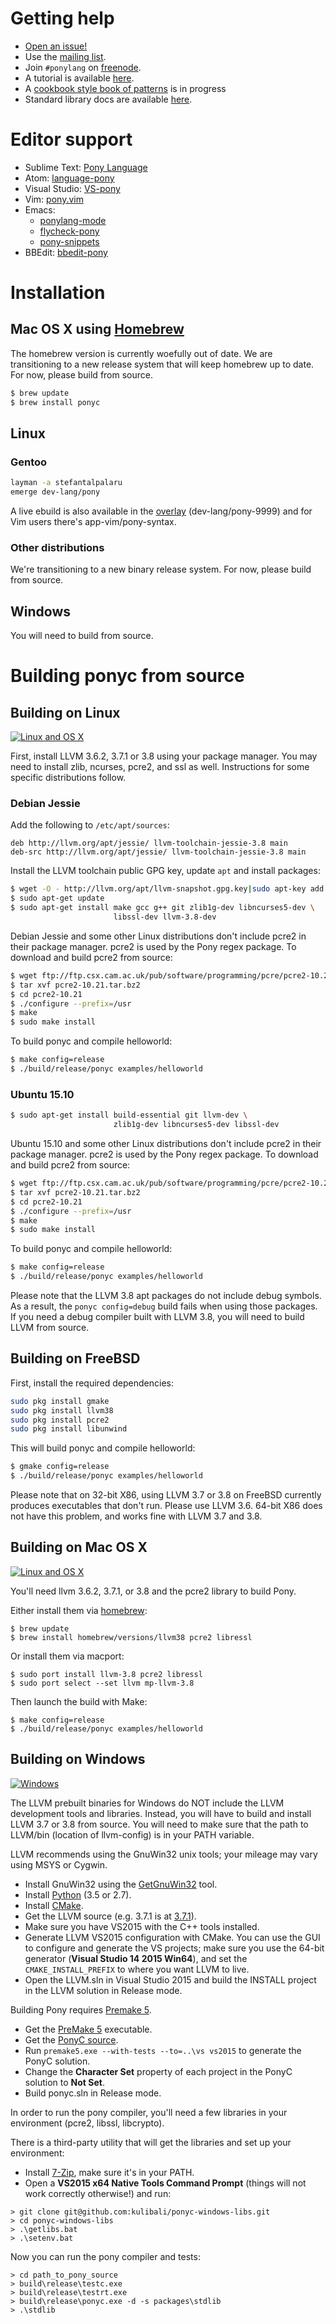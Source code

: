 # Getting help 

* [Open an issue!](https://github.com/ponylang/ponyc/issues)
* Use the [mailing list](mailto:pony+user@groups.io).
* Join ```#ponylang``` on [freenode](http://freenode.net/irc_servers.shtml).
* A tutorial is available [here](http://tutorial.ponylang.org).
* A [cookbook style book of patterns](http://patterns.ponylang.org) is in progress
* Standard library docs are available [here](http://ponylang.github.io/ponyc/).

# Editor support

* Sublime Text: [Pony Language](https://packagecontrol.io/packages/Pony%20Language)
* Atom: [language-pony](https://atom.io/packages/language-pony)
* Visual Studio: [VS-pony](https://github.com/ponylang/VS-pony)
* Vim: [pony.vim](https://github.com/dleonard0/pony-vim-syntax)
* Emacs:
    - [ponylang-mode](https://github.com/seantallen/ponylang-mode)
    - [flycheck-pony](https://github.com/rmloveland/flycheck-pony)
    - [pony-snippets](https://github.com/SeanTAllen/pony-snippets)
* BBEdit: [bbedit-pony](https://github.com/TheMue/bbedit-pony)

# Installation

## Mac OS X using [Homebrew](http://brew.sh)

The homebrew version is currently woefully out of date. We are transitioning to 
a new release system that will keep homebrew up to date. For now, please build 
from source.

```bash
$ brew update 
$ brew install ponyc
```

## Linux

### Gentoo

```bash
layman -a stefantalpalaru
emerge dev-lang/pony
```

A live ebuild is also available in the 
[overlay](https://github.com/stefantalpalaru/gentoo-overlay) 
(dev-lang/pony-9999) and for Vim users there's app-vim/pony-syntax.

### Other distributions

We're transitioning to a new binary release system. For now, please build from source.

## Windows

You will need to build from source.

# Building ponyc from source

## Building on Linux 
[![Linux and OS X](https://travis-ci.org/ponylang/ponyc.svg?branch=master)](https://travis-ci.org/ponylang/ponyc)

First, install LLVM 3.6.2, 3.7.1 or 3.8 using your package manager. You may 
need to install zlib, ncurses, pcre2, and ssl as well. Instructions for some
specific distributions follow.

### Debian Jessie

Add the following to `/etc/apt/sources`:

```
deb http://llvm.org/apt/jessie/ llvm-toolchain-jessie-3.8 main
deb-src http://llvm.org/apt/jessie/ llvm-toolchain-jessie-3.8 main
```

Install the LLVM toolchain public GPG key, update `apt` and install
packages:

```bash
$ wget -O - http://llvm.org/apt/llvm-snapshot.gpg.key|sudo apt-key add -
$ sudo apt-get update
$ sudo apt-get install make gcc g++ git zlib1g-dev libncurses5-dev \
                       libssl-dev llvm-3.8-dev
```

Debian Jessie and some other Linux distributions don't include pcre2 in their
package manager. pcre2 is used by the Pony regex package. To download and
build pcre2 from source:

```bash
$ wget ftp://ftp.csx.cam.ac.uk/pub/software/programming/pcre/pcre2-10.21.tar.bz2
$ tar xvf pcre2-10.21.tar.bz2
$ cd pcre2-10.21
$ ./configure --prefix=/usr
$ make
$ sudo make install
```

To build ponyc and compile helloworld:

```bash
$ make config=release
$ ./build/release/ponyc examples/helloworld
```

### Ubuntu 15.10

```bash
$ sudo apt-get install build-essential git llvm-dev \
                       zlib1g-dev libncurses5-dev libssl-dev
```

Ubuntu 15.10 and some other Linux distributions don't include pcre2 in their
package manager. pcre2 is used by the Pony regex package. To download and
build pcre2 from source:

```bash
$ wget ftp://ftp.csx.cam.ac.uk/pub/software/programming/pcre/pcre2-10.21.tar.bz2
$ tar xvf pcre2-10.21.tar.bz2
$ cd pcre2-10.21
$ ./configure --prefix=/usr
$ make
$ sudo make install
```

To build ponyc and compile helloworld:

```bash
$ make config=release
$ ./build/release/ponyc examples/helloworld
```

Please note that the LLVM 3.8 apt packages do not include debug symbols. As a 
result, the `ponyc config=debug` build fails when using those packages. If you 
need a debug compiler built with LLVM 3.8, you will need to build LLVM from 
source.

## Building on FreeBSD

First, install the required dependencies:

```bash
sudo pkg install gmake
sudo pkg install llvm38
sudo pkg install pcre2
sudo pkg install libunwind
```

This will build ponyc and compile helloworld:

```bash
$ gmake config=release
$ ./build/release/ponyc examples/helloworld
```

Please note that on 32-bit X86, using LLVM 3.7 or 3.8 on FreeBSD currently 
produces executables that don't run. Please use LLVM 3.6. 64-bit X86 does not 
have this problem, and works fine with LLVM 3.7 and 3.8.

## Building on Mac OS X 
[![Linux and OS X](https://travis-ci.org/ponylang/ponyc.svg?branch=master)](https://travis-ci.org/ponylang/ponyc)

You'll need llvm 3.6.2, 3.7.1, or 3.8 and the pcre2 library to build Pony.

Either install them via [homebrew](http://brew.sh):
```
$ brew update
$ brew install homebrew/versions/llvm38 pcre2 libressl
```

Or install them via macport:
```
$ sudo port install llvm-3.8 pcre2 libressl
$ sudo port select --set llvm mp-llvm-3.8
```

Then launch the build with Make:
```
$ make config=release
$ ./build/release/ponyc examples/helloworld
```

## Building on Windows 
[![Windows](https://ci.appveyor.com/api/projects/status/kckam0f1a1o0ly2j?svg=true)](https://ci.appveyor.com/project/sylvanc/ponyc)

The LLVM prebuilt binaries for Windows do NOT include the LLVM development 
tools and libraries. Instead, you will have to build and install LLVM 3.7 or 
3.8 from source. You will need to make sure that the path to LLVM/bin (location 
of llvm-config) is in your PATH variable.

LLVM recommends using the GnuWin32 unix tools; your mileage may vary using 
MSYS or Cygwin.

- Install GnuWin32 using the [GetGnuWin32](http://getgnuwin32.sourceforge.net/) 
  tool.
- Install [Python](https://www.python.org/downloads/release/python-351/) (3.5 or 
  2.7).
- Install [CMake](https://cmake.org/download/).
- Get the LLVM source (e.g. 3.7.1 is 
  at [3.7.1](http://llvm.org/releases/3.7.1/llvm-3.7.1.src.tar.xz)).
- Make sure you have VS2015 with the C++ tools installed.
- Generate LLVM VS2015 configuration with CMake. You can use the GUI to 
  configure and generate the VS projects; make sure you use the 64-bit 
  generator (**Visual Studio 14 2015 Win64**), and set the 
  `CMAKE_INSTALL_PREFIX` to where you want LLVM to live.
- Open the LLVM.sln in Visual Studio 2015 and build the INSTALL project in 
  the LLVM solution in Release mode.

Building Pony requires [Premake 5](https://premake.github.io).

- Get the [PreMake 5](https://premake.github.io/download.html#v5) executable.
- Get the [PonyC source](https://github.com/ponylang/ponyc).
- Run `premake5.exe --with-tests --to=..\vs vs2015` to generate the PonyC
  solution.
- Change the **Character Set** property of each project in the PonyC solution
  to **Not Set**.
- Build ponyc.sln in Release mode.

In order to run the pony compiler, you'll need a few libraries in your 
environment (pcre2, libssl, libcrypto). 

There is a third-party utility that will get the libraries and set up your 
environment:

- Install [7-Zip](http://www.7-zip.org/a/7z1514-x64.exe), make sure it's in 
  your PATH.
- Open a **VS2015 x64 Native Tools Command Prompt** (things will not work 
  correctly otherwise!) and run:

```
> git clone git@github.com:kulibali/ponyc-windows-libs.git
> cd ponyc-windows-libs
> .\getlibs.bat
> .\setenv.bat
```

Now you can run the pony compiler and tests:

```
> cd path_to_pony_source
> build\release\testc.exe
> build\release\testrt.exe
> build\release\ponyc.exe -d -s packages\stdlib
> .\stdlib
```
